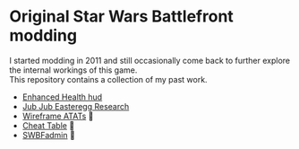 # Original Star Wars Battlefront modding

I started modding in 2011 and still occasionally come back to further explore the internal workings of this game.  
This repository contains a collection of my past work.

- [Enhanced Health hud](enhanced-health-hud/)
- [Jub Jub Easteregg Research](jub-jub/)
- [Wireframe ATATs]() 🚫
- [Cheat Table]() 🚫
- [SWBFadmin]() 🚫
